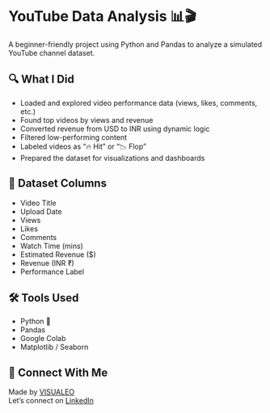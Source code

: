 # YouTube Data Analysis 📊🎬

A beginner-friendly project using Python and Pandas to analyze a simulated YouTube channel dataset.

## 🔍 What I Did

- Loaded and explored video performance data (views, likes, comments, etc.)
- Found top videos by views and revenue
- Converted revenue from USD to INR using dynamic logic
- Filtered low-performing content
- Labeled videos as “🔥 Hit” or “📉 Flop”
- Prepared the dataset for visualizations and dashboards

## 📁 Dataset Columns

- Video Title
- Upload Date
- Views
- Likes
- Comments
- Watch Time (mins)
- Estimated Revenue ($)
- Revenue (INR ₹)
- Performance Label

## 🛠 Tools Used

- Python 🐍
- Pandas
- Google Colab
- Matplotlib / Seaborn

## 🤝 Connect With Me

Made by [VISUALEO](https://github.com/Visualeo)  
Let’s connect on [LinkedIn](www.linkedin.com/in/sangeethshaji2029)

